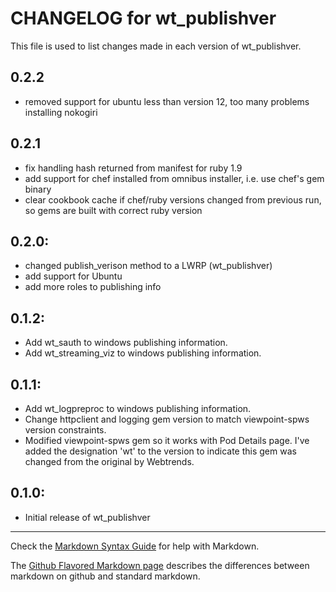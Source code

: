 # CHANGELOG for wt_publishver

This file is used to list changes made in each version of wt_publishver.

## 0.2.2
* removed support for ubuntu less than version 12, too many problems installing nokogiri

## 0.2.1
* fix handling hash returned from manifest for ruby 1.9
* add support for chef installed from omnibus installer, i.e. use chef's gem binary
* clear cookbook cache if chef/ruby versions changed from previous run, so gems are built with correct ruby version

## 0.2.0:
* changed publish_verison method to a LWRP (wt_publishver)
* add support for Ubuntu
* add more roles to publishing info

## 0.1.2:
* Add wt_sauth to windows publishing information.
* Add wt_streaming_viz to windows publishing information.

## 0.1.1:
* Add wt_logpreproc to windows publishing information.
* Change httpclient and logging gem version to match viewpoint-spws version constraints.
* Modified viewpoint-spws gem so it works with Pod Details page.  I've added the designation 'wt'
  to the version to indicate this gem was changed from the original by Webtrends.

## 0.1.0:

* Initial release of wt_publishver

- - - 
Check the [Markdown Syntax Guide](http://daringfireball.net/projects/markdown/syntax) for help with Markdown.

The [Github Flavored Markdown page](http://github.github.com/github-flavored-markdown/) describes the differences between markdown on github and standard markdown.

